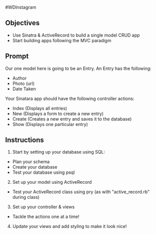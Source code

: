 #WDInstagram

## Objectives
* Use Sinatra & ActiveRecord to build a single model CRUD app
* Start building apps following the MVC paradigm

## Prompt
Our one model here is going to be an Entry. An Entry has the following:

* Author
* Photo (url)
* Date Taken

Your Sinatara app should have the following controller actions:

* Index (Displays all entries)
* New (Displays a form to create a new entry)
* Create (Creates a new entry and saves it to the database)
* Show (Displays one particular entry)

## Instructions

1. Start by setting up your database using SQL:
  * Plan your schema
  * Create your database
  * Test your database using psql

2. Set up your model using ActiveRecord
  * Test your ActiveRecord class using pry (as with "active_record.rb" during class)

3. Set up your controller & views
  * Tackle the actions one at a time!

4. Update your views and add styling to make it look nice! 